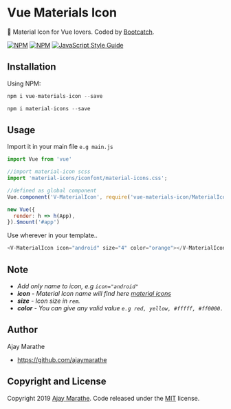 # Vue Materials Icon
🍺 Material Icon for Vue lovers. Coded by [Bootcatch](http://bootcatch.com/).

[![NPM](https://img.shields.io/npm/v/vue-materials-icon.svg)](https://www.npmjs.com/package/vue-materials-icon)  [![NPM](https://img.shields.io/npm/dt/vue-materials-icon.svg)](https://www.npmjs.com/package/vue-materials-icon) 
[![JavaScript Style Guide](https://img.shields.io/badge/code_style-standard-brightgreen.svg)](https://standardjs.com)


## Installation
Using NPM:
```js
npm i vue-materials-icon --save 

npm i material-icons --save 
```

## Usage
Import it in your main file `e.g main.js`
```js
import Vue from 'vue'

//import material-icon scss
import 'material-icons/iconfont/material-icons.css';

//defined as global component
Vue.component('V-MaterialIcon', require('vue-materials-icon/MaterialIcon').default);

new Vue({
  render: h => h(App),
}).$mount('#app')

```

Use wherever in your template..
```js
<V-MaterialIcon icon="android" size="4" color="orange"></V-MaterialIcon>
```

## Note
- *Add only name to icon, e.g `icon="android"`*
- ***icon** - Material Icon name will find here [material icons](https://material.io/resources/icons/?style=baseline)*
- ***size** - Icon size in `rem`.*
- ***color** - You can give any valid value `e.g red, yellow, #fffff, #ff0000.`*

## Author

Ajay Marathe

+ https://github.com/ajaymarathe

## Copyright and License

Copyright 2019 [Ajay Marathe](https://github.com/ajaymarathe). Code released under the [MIT](https://github.com/ajaymarathe/vue-materials-icon/blob/master/LICENSE) license.

